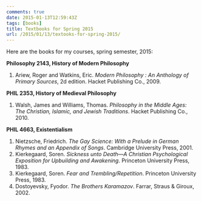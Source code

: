 ```yaml
---
comments: true
date: 2015-01-13T12:59:43Z
tags: [books]
title: Textbooks for Spring 2015
url: /2015/01/13/textooks-for-spring-2015/
---
```


Here are the books for my courses, spring semester, 2015:

**Philosophy 2143, History of Modern Philosophy**

1. Ariew, Roger and Watkins, Eric.  *Modern Philosophy : An Anthology of Primary Sources*, 2d edition. Hacket Publishing Co., 2009.

**PHIL 2353, History of Medieval Philosophy**

1. Walsh, James and Williams, Thomas. *Philosophy in the Middle Ages: The Christian, Islamic, and Jewish Traditions*. Hacket Publishing Co., 2010.

**PHIL 4663, Existentialism**

1.  Nietzsche, Friedrich. *The Gay Science: With a Prelude in German Rhymes and an Appendix of Songs*. Cambridge University Press, 2001.
2. Kierkegaard, Soren. *Sickness unto Death&mdash;A Christian Psychological Exposition for Upbuilding and Awakening*. Princeton University Press, 1983.
3. Kierkegaard, Soren. *Fear and Trembling/Repetition*. Princeton University Press, 1983.
4. Dostoyevsky, Fyodor. *The Brothers Karamazov*. Farrar, Straus & Giroux, 2002.


